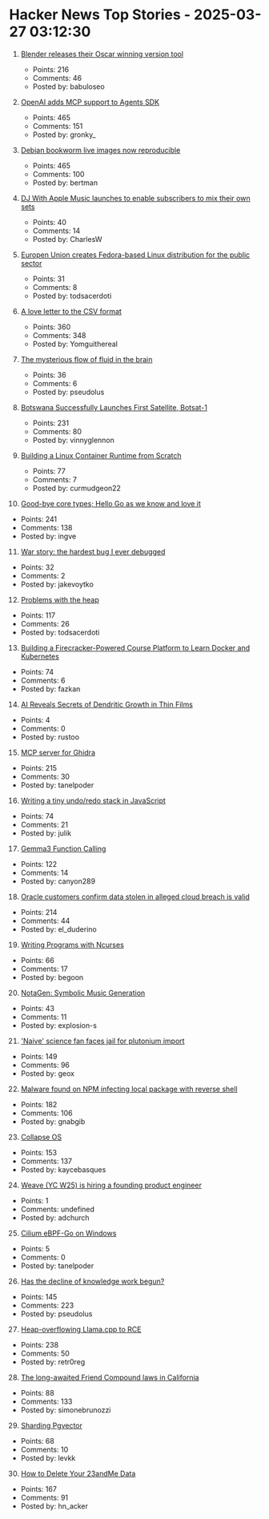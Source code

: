 # Hacker News Top Stories - 2025-03-27 03:12:30

1. [Blender releases their Oscar winning version tool](https://www.blender.org/download/releases/4-4/)
   - Points: 216
   - Comments: 46
   - Posted by: babuloseo

2. [OpenAI adds MCP support to Agents SDK](https://openai.github.io/openai-agents-python/mcp/)
   - Points: 465
   - Comments: 151
   - Posted by: gronky_

3. [Debian bookworm live images now reproducible](https://lwn.net/Articles/1015402/)
   - Points: 465
   - Comments: 100
   - Posted by: bertman

4. [DJ With Apple Music launches to enable subscribers to mix their own sets](https://www.musicweek.com/digital/read/dj-with-apple-music-launches-to-enable-subscribers-to-mix-their-own-sets/091655)
   - Points: 40
   - Comments: 14
   - Posted by: CharlesW

5. [Europen Union creates Fedora-based Linux distribution for the public sector](https://www.linuxjournal.com/content/eu-os-bold-step-toward-digital-sovereignty-europe)
   - Points: 31
   - Comments: 8
   - Posted by: todsacerdoti

6. [A love letter to the CSV format](https://github.com/medialab/xan/blob/master/docs/LOVE_LETTER.md)
   - Points: 360
   - Comments: 348
   - Posted by: Yomguithereal

7. [The mysterious flow of fluid in the brain](https://www.quantamagazine.org/the-mysterious-flow-of-fluid-in-the-brain-20250326/)
   - Points: 36
   - Comments: 6
   - Posted by: pseudolus

8. [Botswana Successfully Launches First Satellite, Botsat-1](https://spaceinafrica.com/2025/03/15/botswana-successfully-launches-first-satellite-botsat-1/)
   - Points: 231
   - Comments: 80
   - Posted by: vinnyglennon

9. [Building a Linux Container Runtime from Scratch](https://edera.dev/stories/styrolite)
   - Points: 77
   - Comments: 7
   - Posted by: curmudgeon22

10. [Good-bye core types; Hello Go as we know and love it](https://go.dev/blog/coretypes)
   - Points: 241
   - Comments: 138
   - Posted by: ingve

11. [War story: the hardest bug I ever debugged](https://www.clientserver.dev/p/war-story-the-hardest-bug-i-ever)
   - Points: 32
   - Comments: 2
   - Posted by: jakevoytko

12. [Problems with the heap](https://rachelbythebay.com/w/2025/03/26/atop/)
   - Points: 117
   - Comments: 26
   - Posted by: todsacerdoti

13. [Building a Firecracker-Powered Course Platform to Learn Docker and Kubernetes](https://iximiuz.com/en/posts/iximiuz-labs-story/)
   - Points: 74
   - Comments: 6
   - Posted by: fazkan

14. [AI Reveals Secrets of Dendritic Growth in Thin Films](https://www.tus.ac.jp/en/mediarelations/archive/20250320_5263.html)
   - Points: 4
   - Comments: 0
   - Posted by: rustoo

15. [MCP server for Ghidra](https://github.com/LaurieWired/GhidraMCP)
   - Points: 215
   - Comments: 30
   - Posted by: tanelpoder

16. [Writing a tiny undo/redo stack in JavaScript](https://blog.julik.nl/2025/03/a-tiny-undo-stack)
   - Points: 74
   - Comments: 21
   - Posted by: julik

17. [Gemma3 Function Calling](https://ai.google.dev/gemma/docs/capabilities/function-calling)
   - Points: 122
   - Comments: 14
   - Posted by: canyon289

18. [Oracle customers confirm data stolen in alleged cloud breach is valid](https://www.bleepingcomputer.com/news/security/oracle-customers-confirm-data-stolen-in-alleged-cloud-breach-is-valid/)
   - Points: 214
   - Comments: 44
   - Posted by: el_duderino

19. [Writing Programs with Ncurses](https://invisible-island.net/ncurses/ncurses-intro.html)
   - Points: 66
   - Comments: 17
   - Posted by: begoon

20. [NotaGen: Symbolic Music Generation](https://electricalexis.github.io/notagen-demo/)
   - Points: 43
   - Comments: 11
   - Posted by: explosion-s

21. ['Naive' science fan faces jail for plutonium import](https://au.news.yahoo.com/naive-science-fan-faces-jail-053025281.html)
   - Points: 149
   - Comments: 96
   - Posted by: geox

22. [Malware found on NPM infecting local package with reverse shell](https://www.reversinglabs.com/blog/malicious-npm-patch-delivers-reverse-shell)
   - Points: 182
   - Comments: 106
   - Posted by: gnabgib

23. [Collapse OS](http://collapseos.org/)
   - Points: 153
   - Comments: 137
   - Posted by: kaycebasques

24. [Weave (YC W25) is hiring a founding product engineer](https://www.ycombinator.com/companies/weave-3/jobs/E0LFOgu-founding-product-engineer)
   - Points: 1
   - Comments: undefined
   - Posted by: adchurch

25. [Cilium eBPF-Go on Windows](https://ebpf-go.dev/contributing/windows/)
   - Points: 5
   - Comments: 0
   - Posted by: tanelpoder

26. [Has the decline of knowledge work begun?](https://www.nytimes.com/2025/03/25/business/economy/white-collar-layoffs.html)
   - Points: 145
   - Comments: 223
   - Posted by: pseudolus

27. [Heap-overflowing Llama.cpp to RCE](https://retr0.blog/blog/llama-rpc-rce)
   - Points: 238
   - Comments: 50
   - Posted by: retr0reg

28. [The long-awaited Friend Compound laws in California](https://supernuclear.substack.com/p/the-long-awaited-friend-compound)
   - Points: 88
   - Comments: 133
   - Posted by: simonebrunozzi

29. [Sharding Pgvector](https://pgdog.dev/blog/sharding-pgvector)
   - Points: 68
   - Comments: 10
   - Posted by: levkk

30. [How to Delete Your 23andMe Data](https://www.eff.org/deeplinks/2025/03/how-delete-your-23andme-data)
   - Points: 167
   - Comments: 91
   - Posted by: hn_acker

